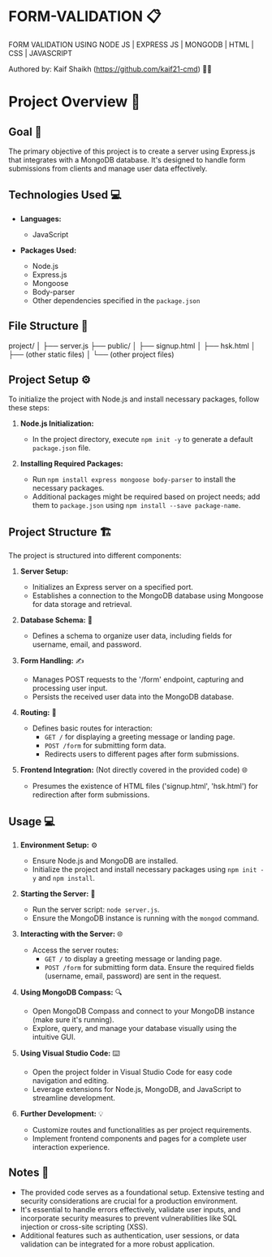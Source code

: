 
# FORM-VALIDATION :clipboard:
FORM VALIDATION USING NODE JS | EXPRESS JS | MONGODB | HTML | CSS | JAVASCRIPT 

Authored by: Kaif Shaikh (https://github.com/kaif21-cmd) 👨‍💻

# Project Overview 🚀

## Goal 🎯
The primary objective of this project is to create a server using Express.js that integrates with a MongoDB database. It's designed to handle form submissions from clients and manage user data effectively.

## Technologies Used 💻
- **Languages:**
  - JavaScript

- **Packages Used:**
  - Node.js
  - Express.js
  - Mongoose
  - Body-parser
  - Other dependencies specified in the `package.json`

## File Structure 📂
project/
│
├── server.js
├── public/
│   ├── signup.html
│   ├── hsk.html
│   ├── (other static files)
│
└── (other project files)

## Project Setup ⚙️
To initialize the project with Node.js and install necessary packages, follow these steps:

1. **Node.js Initialization:**
   - In the project directory, execute `npm init -y` to generate a default `package.json` file.
   
2. **Installing Required Packages:**
   - Run `npm install express mongoose body-parser` to install the necessary packages.
   - Additional packages might be required based on project needs; add them to `package.json` using `npm install --save package-name`.

## Project Structure 🏗️
The project is structured into different components:

1. **Server Setup:**  
   - Initializes an Express server on a specified port.
   - Establishes a connection to the MongoDB database using Mongoose for data storage and retrieval.

2. **Database Schema:** 📇
   - Defines a schema to organize user data, including fields for username, email, and password.

3. **Form Handling:** ✍️
   - Manages POST requests to the '/form' endpoint, capturing and processing user input.
   - Persists the received user data into the MongoDB database.

4. **Routing:** 🔀
   - Defines basic routes for interaction:
     - `GET /` for displaying a greeting message or landing page.
     - `POST /form` for submitting form data.
     - Redirects users to different pages after form submissions.

5. **Frontend Integration:** (Not directly covered in the provided code) 🌐
   - Presumes the existence of HTML files ('signup.html', 'hsk.html') for redirection after form submissions.

## Usage 💻
1. **Environment Setup:** ⚙️
   - Ensure Node.js and MongoDB are installed.
   - Initialize the project and install necessary packages using `npm init -y` and `npm install`.

2. **Starting the Server:** 🚀
   - Run the server script: `node server.js`.
   - Ensure the MongoDB instance is running with the `mongod` command.

3. **Interacting with the Server:** 🌐
   - Access the server routes:
     - `GET /` to display a greeting message or landing page.
     - `POST /form` for submitting form data. Ensure the required fields (username, email, password) are sent in the request.

4. **Using MongoDB Compass:** 🔍
   - Open MongoDB Compass and connect to your MongoDB instance (make sure it's running).
   - Explore, query, and manage your database visually using the intuitive GUI.

5. **Using Visual Studio Code:** ⌨️
   - Open the project folder in Visual Studio Code for easy code navigation and editing.
   - Leverage extensions for Node.js, MongoDB, and JavaScript to streamline development.

6. **Further Development:** 💡
   - Customize routes and functionalities as per project requirements.
   - Implement frontend components and pages for a complete user interaction experience.

## Notes 📝
- The provided code serves as a foundational setup. Extensive testing and security considerations are crucial for a production environment.
- It's essential to handle errors effectively, validate user inputs, and incorporate security measures to prevent vulnerabilities like SQL injection or cross-site scripting (XSS).
- Additional features such as authentication, user sessions, or data validation can be integrated for a more robust application.
